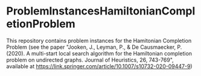 # ProblemInstancesHamiltonianCompletionProblem
This repository contains problem instances for the Hamitonian Completion Problem (see the paper "Jooken, J., Leyman, P., & De Causmaecker, P. (2020). A multi-start local search algorithm for the Hamiltonian completion problem on undirected graphs. Journal of Heuristics, 26, 743-769", available at https://link.springer.com/article/10.1007/s10732-020-09447-9)
